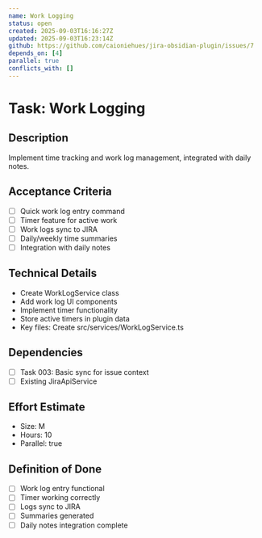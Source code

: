 ```yaml
---
name: Work Logging
status: open
created: 2025-09-03T16:16:27Z
updated: 2025-09-03T16:23:14Z
github: https://github.com/caioniehues/jira-obsidian-plugin/issues/7
depends_on: [4]
parallel: true
conflicts_with: []
---
```


# Task: Work Logging

## Description
Implement time tracking and work log management, integrated with daily notes.

## Acceptance Criteria
- [ ] Quick work log entry command
- [ ] Timer feature for active work
- [ ] Work logs sync to JIRA
- [ ] Daily/weekly time summaries
- [ ] Integration with daily notes

## Technical Details
- Create WorkLogService class
- Add work log UI components
- Implement timer functionality
- Store active timers in plugin data
- Key files: Create src/services/WorkLogService.ts

## Dependencies
- [ ] Task 003: Basic sync for issue context
- [ ] Existing JiraApiService

## Effort Estimate
- Size: M
- Hours: 10
- Parallel: true

## Definition of Done
- [ ] Work log entry functional
- [ ] Timer working correctly
- [ ] Logs sync to JIRA
- [ ] Summaries generated
- [ ] Daily notes integration complete
